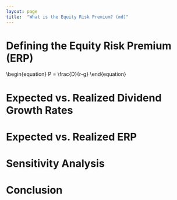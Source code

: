 ```yaml
---
layout: page
title:  "What is the Equity Risk Premium? (md)"
---
```


# Defining the Equity Risk Premium (ERP)

\begin{equation}
P = \frac{D}{r-g}
\end{equation}

# Expected vs. Realized Dividend Growth Rates

# Expected vs. Realized ERP 

# Sensitivity Analysis

# Conclusion
 
